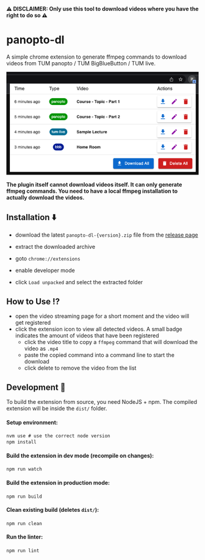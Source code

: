 **⚠️ DISCLAIMER: Only use this tool to download videos where you have the right to do so ⚠️**

# panopto-dl

A simple chrome extension to generate ffmpeg commands to download videos from TUM panopto / TUM BigBlueButton / TUM live.

![](images/popup.png)

**The plugin itself cannot download videos itself. It can only generate ffmpeg commands. You need to have a local ffmpeg installation to actually download the videos.**

## Installation ⬇️

-   download the latest `panopto-dl-{version}.zip` file from the [release page](https://github.com/leon-w/panopto-dl/releases/latest)
-   extract the downloaded archive

-   goto `chrome://extensions`
-   enable developer mode
-   click `Load unpacked` and select the extracted folder

## How to Use ⁉️

-   open the video streaming page for a short moment and the video will get registered
-   click the extension icon to view all detected videos. A small badge indicates the amount of videos that have been registered
    -   click the video title to copy a `ffmpeg` command that will download the video as `.mp4`
    -   paste the copied command into a command line to start the download
    -   click delete to remove the video from the list

## Development 🚧

To build the extension from source, you need NodeJS + npm.
The compiled extension will be inside the `dist/` folder.

#### Setup environment:

```shell
nvm use # use the correct node version
npm install
```

#### Build the extension in dev mode (recompile on changes):

```shell
npm run watch
```

#### Build the extension in production mode:

```shell
npm run build
```

#### Clean existing build (deletes `dist/`):

```shell
npm run clean
```

#### Run the linter:

```shell
npm run lint
```
